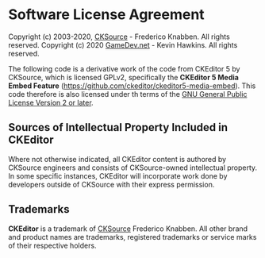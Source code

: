 Software License Agreement
==========================

Copyright (c) 2003-2020, [CKSource](http://cksource.com) - Frederico Knabben. All rights reserved.
Copyright (c) 2020 [GameDev.net](https://gamedev.net) - Kevin Hawkins. All rights reserved.

The following code is a derivative work of the code from CKEditor 5 by CKSource, 
which is licensed GPLv2, specifically the **CKEditor 5 Media Embed Feature** (https://github.com/ckeditor/ckeditor5-media-embed). This code therefore is also licensed under th terms of the [GNU General Public License Version 2 or later](http://www.gnu.org/licenses/gpl.html).


Sources of Intellectual Property Included in CKEditor
-----------------------------------------------------

Where not otherwise indicated, all CKEditor content is authored by CKSource engineers and consists of CKSource-owned intellectual property. In some specific instances, CKEditor will incorporate work done by developers outside of CKSource with their express permission.

Trademarks
----------

**CKEditor** is a trademark of [CKSource](http://cksource.com) Frederico Knabben. All other brand and product names are trademarks, registered trademarks or service marks of their respective holders.